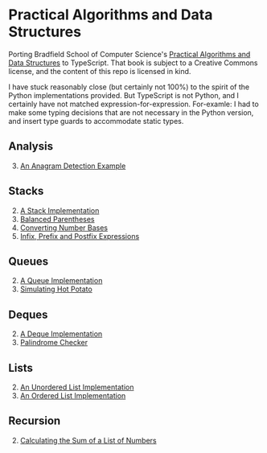 # Practical Algorithms and Data Structures

Porting Bradfield School of Computer Science's [Practical Algorithms and Data Structures](https://bradfieldcs.com/algos/) to TypeScript. That book is subject to a Creative Commons license, and the content of this repo is licensed in kind.

I have stuck reasonably close (but certainly not 100%) to the spirit of the Python implementations provided. But TypeScript is not Python, and I certainly have not matched expression-for-expression. For-examle: I had to make some typing decisions that are not necessary in the Python version, and insert type guards to accommodate static types.

## Analysis

3. [An Anagram Detection Example](analysis/03-an-anagram-detection-example/)

## Stacks

2. [A Stack Implementation](stacks/stack.ts)
3. [Balanced Parentheses](stacks/examples/balanced-parentheses.ts)
4. [Converting Number Bases](stacks/examples/converting-number-bases.ts)
5. [Infix, Prefix and Postfix Expressions](stacks/examples/infix-prefix-and-postfix-expressions.ts)

## Queues

2. [A Queue Implementation](queues/queue.ts)
3. [Simulating Hot Potato](queues/examples/hot-potato.ts)

## Deques

2. [A Deque Implementation](deques/deque.ts)
3. [Palindrome Checker](deques/examples/palindrome-checker.ts)

## Lists

2. [An Unordered List Implementation](lists/unordered-list.ts)
3. [An Ordered List Implementation](lists/ordered-list.ts)

## Recursion

2. [Calculating the Sum of a List of Numbers](recursion/calculating-the-sum-of-a-list-of-numbers.ts)